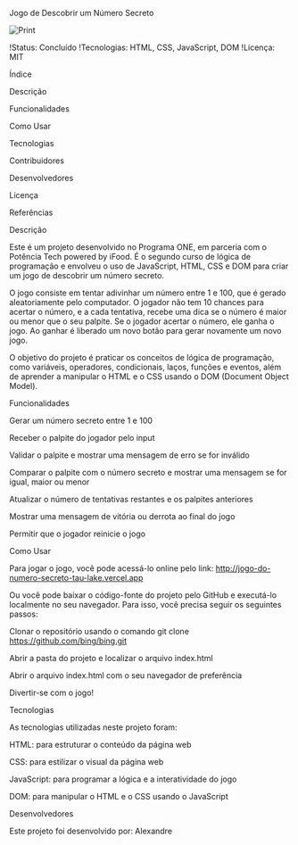 Jogo de Descobrir um Número Secreto

![Print]([(https://github.com/alesousz/Jogo-do-numero-secreto/blob/main/img/print.png)](https://github.com/alesousz/Jogo-do-numero-secreto/blob/main/img/print.png))



!Status: Concluído !Tecnologias: HTML, CSS, JavaScript, DOM !Licença: MIT

Índice

Descrição

Funcionalidades

Como Usar

Tecnologias

Contribuidores

Desenvolvedores

Licença

Referências

Descrição

Este é um projeto desenvolvido no Programa ONE, em parceria com o Potência Tech powered by iFood. É o segundo curso de lógica de programação e envolveu o uso de JavaScript, HTML, CSS e DOM para criar um jogo de descobrir um número secreto.

O jogo consiste em tentar adivinhar um número entre 1 e 100, que é gerado aleatoriamente pelo computador. O jogador não tem 10 chances para acertar o número, e a cada tentativa, recebe uma dica se o número é maior ou menor que o seu palpite. Se o jogador acertar o número, ele ganha o jogo. Ao ganhar é liberado um novo botão para gerar novamente um novo jogo.

O objetivo do projeto é praticar os conceitos de lógica de programação, como variáveis, operadores, condicionais, laços, funções e eventos, além de aprender a manipular o HTML e o CSS usando o DOM (Document Object Model).

Funcionalidades

Gerar um número secreto entre 1 e 100

Receber o palpite do jogador pelo input

Validar o palpite e mostrar uma mensagem de erro se for inválido

Comparar o palpite com o número secreto e mostrar uma mensagem se for igual, maior ou menor

Atualizar o número de tentativas restantes e os palpites anteriores

Mostrar uma mensagem de vitória ou derrota ao final do jogo

Permitir que o jogador reinicie o jogo

Como Usar

Para jogar o jogo, você pode acessá-lo online pelo link: http://jogo-do-numero-secreto-tau-lake.vercel.app

Ou você pode baixar o código-fonte do projeto pelo GitHub e executá-lo localmente no seu navegador. Para isso, você precisa seguir os seguintes passos:

Clonar o repositório usando o comando git clone https://github.com/bing/bing.git

Abrir a pasta do projeto e localizar o arquivo index.html

Abrir o arquivo index.html com o seu navegador de preferência

Divertir-se com o jogo!

Tecnologias

As tecnologias utilizadas neste projeto foram:

HTML: para estruturar o conteúdo da página web

CSS: para estilizar o visual da página web

JavaScript: para programar a lógica e a interatividade do jogo

DOM: para manipular o HTML e o CSS usando o JavaScript

Desenvolvedores

Este projeto foi desenvolvido por: Alexandre 

